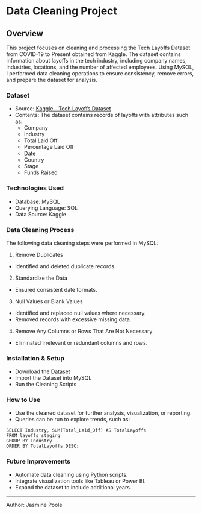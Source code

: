 # Data Cleaning Project

## Overview

This project focuses on cleaning and processing the Tech Layoffs Dataset from COVID-19 to Present obtained from Kaggle. The dataset contains information about layoffs in the tech industry, including company names, industries, locations, and the number of affected employees. Using MySQL, I performed data cleaning operations to ensure consistency, remove errors, and prepare the dataset for analysis.

### Dataset

* Source: [Kaggle - Tech Layoffs Dataset](https://www.kaggle.com/datasets/swaptr/layoffs-2022/data)
* Contents: The dataset contains records of layoffs with attributes such as:
  * Company
  * Industry
  * Total Laid Off
  * Percentage Laid Off
  * Date
  * Country
  * Stage
  * Funds Raised

### Technologies Used
* Database: MySQL
* Querying Language: SQL
* Data Source: Kaggle

### Data Cleaning Process

The following data cleaning steps were performed in MySQL:

1. Remove Duplicates
  * Identified and deleted duplicate records.

2. Standardize the Data
  * Ensured consistent date formats.

3. Null Values or Blank Values
  * Identified and replaced null values where necessary.
  * Removed records with excessive missing data.

4. Remove Any Columns or Rows That Are Not Necessary
  * Eliminated irrelevant or redundant columns and rows.

### Installation & Setup

* Download the Dataset
* Import the Dataset into MySQL
* Run the Cleaning Scripts

### How to Use
* Use the cleaned dataset for further analysis, visualization, or reporting.
* Queries can be run to explore trends, such as:
```
SELECT Industry, SUM(Total_Laid_Off) AS TotalLayoffs
FROM layoffs_staging
GROUP BY Industry
ORDER BY TotalLayoffs DESC;
```
### Future Improvements
* Automate data cleaning using Python scripts.
* Integrate visualization tools like Tableau or Power BI.
* Expand the dataset to include additional years.
***
Author: Jasmine Poole

